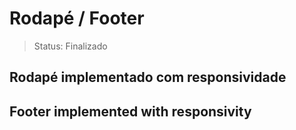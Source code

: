 # Rodapé / Footer
> Status: Finalizado

## Rodapé implementado com responsividade
## Footer implemented with responsivity